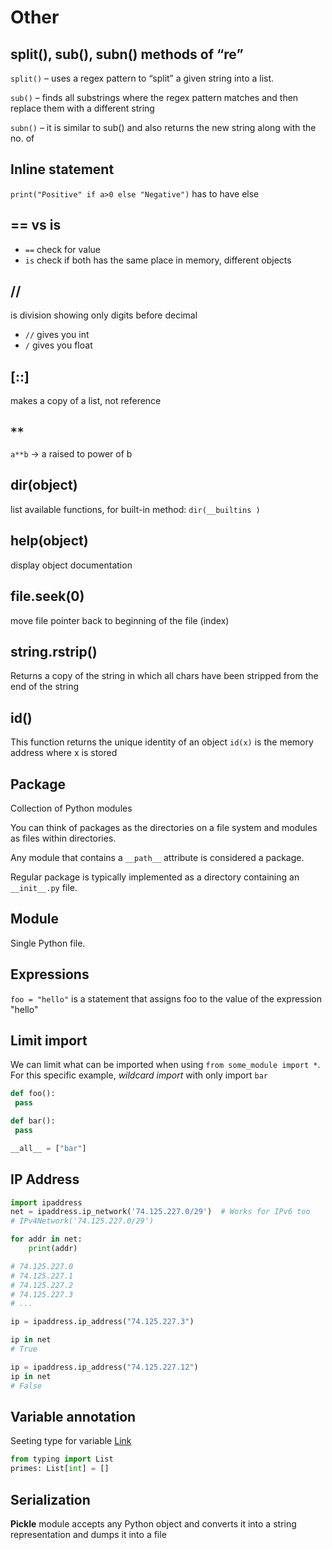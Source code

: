 # Other

## split(), sub(), subn() methods of “re”
`split()` – uses a regex pattern to “split” a given string into a list.

`sub()` – finds all substrings where the regex pattern matches and then replace them with a different string

`subn()` – it is similar to sub() and also returns the new string along with the no. of

  
## Inline statement    
`print("Positive" if a>0 else "Negative")` has to have else
  
## == vs is    
-  `==` check for value
-  `is` check if both has the same place in memory, different objects
    
## //    
is division showing only digits before decimal

- `//` gives you int 
- `/` gives you float

## [::]    
makes a copy of a list, not reference
  
##  `**`
`a**b` -> a raised to power of b

## dir(object)
list available functions, for built-in method: `dir(__builtins )`
  
## help(object)    
display object documentation

## file.seek(0)    
move file pointer back to beginning of the file (index)

## string.rstrip()    
Returns a copy of the string in which all chars have been stripped from the end of the string
  
## id()   
This function returns the unique identity of an object
`id(x)` is the memory address where x is stored
  
## Package
Collection of Python modules

You can think of packages as the directories on a file system and modules as files within directories.

Any module that contains a `__path__` attribute is considered a package.

Regular package is typically implemented as a directory containing an `__init__.py` file.
  
## Module    
Single Python file.
  
## Expressions
`foo = "hello"` is a statement that assigns foo to the value of the expression "hello"

## Limit import
We can limit what can be imported when using `from some_module import *`. For this specific example, _wildcard import_ with only import `bar`
```python
def foo():
 pass

def bar():
 pass

__all__ = ["bar"]
```

## IP Address
```python
import ipaddress
net = ipaddress.ip_network('74.125.227.0/29')  # Works for IPv6 too
# IPv4Network('74.125.227.0/29')

for addr in net:
    print(addr)

# 74.125.227.0
# 74.125.227.1
# 74.125.227.2
# 74.125.227.3
# ...
```

```python
ip = ipaddress.ip_address("74.125.227.3")

ip in net
# True

ip = ipaddress.ip_address("74.125.227.12")
ip in net
# False
```
## Variable annotation
Seeting type for variable
[Link](https://www.python.org/dev/peps/pep-0526/#id4)
```python
from typing import List
primes: List[int] = []
```

## Serialization
**Pickle** module accepts any Python object and converts it into a string representation and dumps it into a file
<!--stackedit_data:
eyJoaXN0b3J5IjpbLTEyMjAxNTI1ODQsMTYzMzUyODAwMSwtMT
U4MjE0ODc0NSwtNDM3NTM1NSw1MDMwMTM5NjVdfQ==
-->